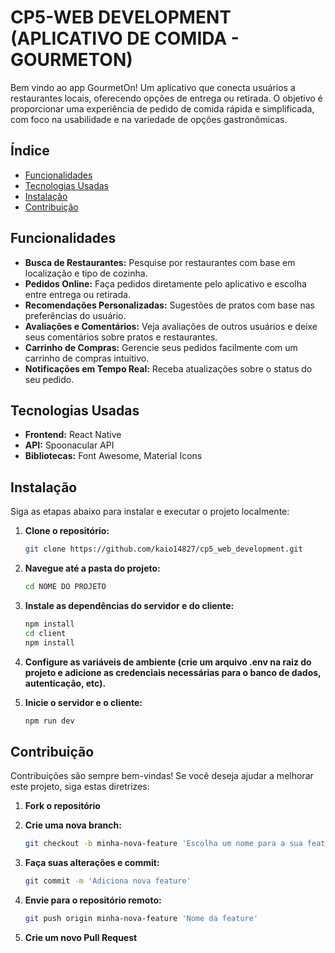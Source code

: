 # CP5-WEB DEVELOPMENT (APLICATIVO DE COMIDA - GOURMETON)

Bem vindo ao app GourmetOn! Um aplicativo que conecta usuários a restaurantes locais, oferecendo opções de entrega ou retirada. O objetivo é proporcionar uma experiência de pedido de comida rápida e simplificada, com foco na usabilidade e na variedade de opções gastronômicas.

## Índice
- [Funcionalidades](#funcionalidades)
- [Tecnologias Usadas](#tecnologias-usadas)
- [Instalação](#instalação)
- [Contribuição](#contribuição)

## Funcionalidades
- **Busca de Restaurantes:** Pesquise por restaurantes com base em localização e tipo de cozinha.
- **Pedidos Online:** Faça pedidos diretamente pelo aplicativo e escolha entre entrega ou retirada.
- **Recomendações Personalizadas:** Sugestões de pratos com base nas preferências do usuário.
- **Avaliações e Comentários:** Veja avaliações de outros usuários e deixe seus comentários sobre pratos e restaurantes.
- **Carrinho de Compras:** Gerencie seus pedidos facilmente com um carrinho de compras intuitivo.
- **Notificações em Tempo Real:** Receba atualizações sobre o status do seu pedido.
  
## Tecnologias Usadas
- **Frontend:** React Native
- **API:** Spoonacular API
- **Bibliotecas:** Font Awesome, Material Icons

## Instalação

Siga as etapas abaixo para instalar e executar o projeto localmente:

1. **Clone o repositório:**
   ```bash
   git clone https://github.com/kaio14827/cp5_web_development.git
   
2. **Navegue até a pasta do projeto:**
   ```bash
   cd NOME DO PROJETO
   
3. **Instale as dependências do servidor e do cliente:**
   ```bash
   npm install
   cd client
   npm install

4. **Configure as variáveis de ambiente (crie um arquivo .env na raiz do projeto e adicione as credenciais necessárias para o banco de dados, autenticação, etc).**

5. **Inicie o servidor e o cliente:**
   ```bash
   npm run dev

## Contribuição

Contribuições são sempre bem-vindas! Se você deseja ajudar a melhorar este projeto, siga estas diretrizes:

1. **Fork o repositório** 

2. **Crie uma nova branch:** 
   ```bash
   git checkout -b minha-nova-feature 'Escolha um nome para a sua feature'

3. **Faça suas alterações e commit:**
   ```bash
   git commit -m 'Adiciona nova feature'

4. **Envie para o repositório remoto:**
   ```bash
   git push origin minha-nova-feature 'Nome da feature'

5. **Crie um novo Pull Request**
